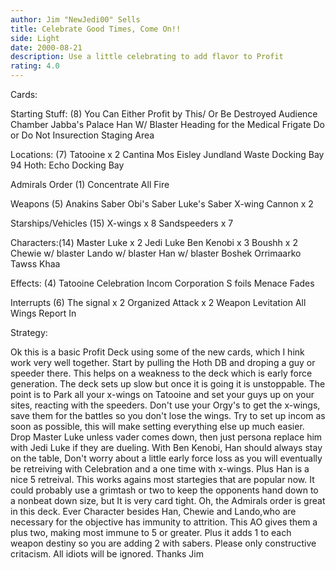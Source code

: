 ```yaml
---
author: Jim "NewJedi00" Sells
title: Celebrate Good Times, Come On!!
side: Light
date: 2000-08-21
description: Use a little celebrating to add flavor to Profit
rating: 4.0
---
```

Cards: 

Starting Stuff: (8)
You Can Either Profit by This/ Or Be Destroyed
Audience Chamber
Jabba's Palace
Han W/ Blaster
Heading for the Medical Frigate
Do or Do Not
Insurection
Staging Area

Locations: (7)
Tatooine x 2
Cantina
Mos Eisley
Jundland Waste
Docking Bay 94
Hoth: Echo Docking Bay

Admirals Order (1)
Concentrate All Fire

Weapons (5)
Anakins Saber
Obi's Saber
Luke's Saber
X-wing Cannon x 2

Starships/Vehicles (15)
X-wings x 8
Sandspeeders x 7

Characters:(14)
Master Luke x 2
Jedi Luke
Ben Kenobi x 3
Boushh x 2
Chewie w/ blaster
Lando w/ blaster
Han w/ blaster
Boshek
Orrimaarko
Tawss Khaa

Effects: (4)
Tatooine Celebration
Incom Corporation
S foils
Menace Fades

Interrupts (6)
The signal x 2
Organized Attack x 2
Weapon Levitation
All Wings Report In

Strategy: 

Ok this is a basic Profit Deck using some of the new cards, which I hink work very well together. Start by pulling the Hoth DB and droping a guy or speeder there. This helps on a weakness to the deck which is early force generation. The deck sets up slow but once it is going it is unstoppable. The point is to Park all your x-wings on Tatooine and set your guys up on your sites, reacting with the speeders. Don't use your Orgy's to get the x-wings, save them for the battles so you don't lose the wings. Try to set up incom as soon as possible, this will make setting everything else up much easier.
Drop Master Luke unless vader comes down, then just persona replace him with Jedi Luke if they are dueling. With Ben Kenobi, Han should always stay on the table, Don't worry about a little early force loss as you will eventually be retreiving with Celebration and a one time with x-wings. Plus Han is a nice 5 retreival. This works agains most startegies that are popular now. It could probably use a grimtash or two to keep the opponents hand down to a nonbeat down size, but It is very card tight. Oh, the Admirals order is great in this deck. Ever Character besides Han, Chewie and Lando,who are necessary for
the objective has immunity to attrition. This AO gives them a plus two, making most immune to 5 or greater. Plus it adds 1 to each weapon destiny so you are adding 2 with sabers. Please only constructive critacism. All idiots will be ignored. Thanks Jim 